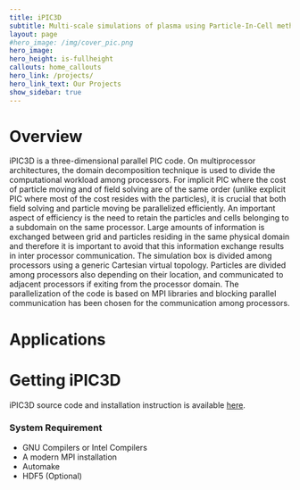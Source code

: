 ```yaml
---
title: iPIC3D
subtitle: Multi-scale simulations of plasma using Particle-In-Cell method
layout: page
#hero_image: /img/cover_pic.png
hero_image:
hero_height: is-fullheight
callouts: home_callouts
hero_link: /projects/
hero_link_text: Our Projects
show_sidebar: true
---
```


# Overview

iPIC3D is a three-dimensional parallel PIC code. On multiprocessor architectures, the domain decomposition technique is used to divide the computational workload among processors. For implicit PIC where the cost of particle moving and of field solving are of the same order (unlike explicit PIC where most of the cost resides with the particles), it is crucial that both field solving and particle moving be parallelized efficiently. An important aspect of efficiency is the need to retain the particles and cells belonging to a subdomain on the same processor. Large amounts of information is exchanged between grid and particles residing in the same physical domain and therefore it is important to avoid that this information exchange results in inter processor communication. The simulation box is divided among processors using a generic Cartesian virtual topology. Particles are divided among processors also depending on their location, and communicated to adjacent processors if exiting from the processor domain. The parallelization of the code is based on MPI libraries and blocking parallel communication has been chosen for the communication among processors.

# Applications


# Getting iPIC3D

iPIC3D source code and installation instruction is available [here](/iPIC3D/install).

### System Requirement

- GNU Compilers or Intel Compilers
- A modern MPI installation
- Automake
- HDF5 (Optional)
